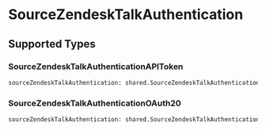 # SourceZendeskTalkAuthentication


## Supported Types

### SourceZendeskTalkAuthenticationAPIToken

```python
sourceZendeskTalkAuthentication: shared.SourceZendeskTalkAuthenticationAPIToken = /* values here */
```

### SourceZendeskTalkAuthenticationOAuth20

```python
sourceZendeskTalkAuthentication: shared.SourceZendeskTalkAuthenticationOAuth20 = /* values here */
```

